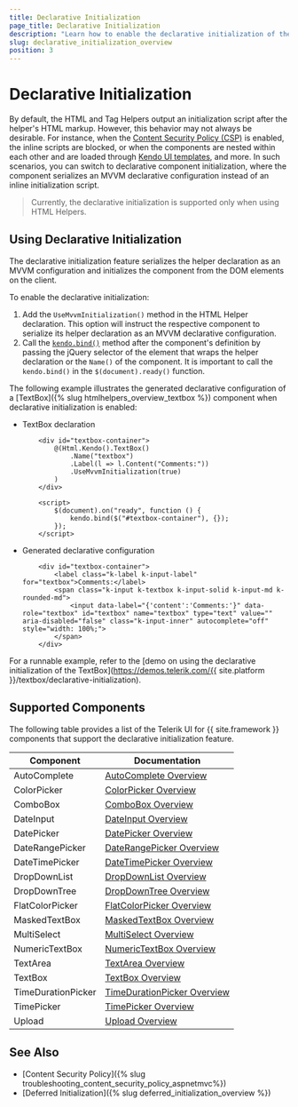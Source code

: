 ```yaml
---
title: Declarative Initialization
page_title: Declarative Initialization
description: "Learn how to enable the declarative initialization of the Telerik UI for {{ site.framework }} components."
slug: declarative_initialization_overview
position: 3
---
```


# Declarative Initialization

By default, the HTML and Tag Helpers output an initialization script after the helper's HTML markup. However, this behavior may not always be desirable. For instance, when the [Content Security Policy (CSP)](https://developer.mozilla.org/en-US/docs/Web/HTTP/CSP) is enabled, the inline scripts are blocked, or when the components are nested within each other and are loaded through [Kendo UI templates](https://docs.telerik.com/kendo-ui/framework/templates/overview), and more. In such scenarios, you can switch to declarative component initialization, where the component serializes an MVVM declarative configuration instead of an inline initialization script.

> Currently, the declarative initialization is supported only when using HTML Helpers.

## Using Declarative Initialization

The declarative initialization feature serializes the helper declaration as an MVVM configuration and initializes the component from the DOM elements on the client.

To enable the declarative initialization:

1. Add the `UseMvvmInitialization()` method in the HTML Helper declaration. This option will instruct the respective component to serialize its helper declaration as an MVVM declarative configuration.
1. Call the <a href="https://docs.telerik.com/kendo-ui/api/javascript/kendo/methods/bind" target="_blank">`kendo.bind()`</a> method after the component's definition by passing the jQuery selector of the element that wraps the helper declaration or the `Name()` of the component. It is important to call the `kendo.bind()` in the `$(document).ready()` function.

The following example illustrates the generated declarative configuration of a [TextBox]({% slug htmlhelpers_overview_textbox %}) component when declarative initialization is enabled:

* TextBox declaration

    ```HtmlHelper
        <div id="textbox-container">
            @(Html.Kendo().TextBox()
                .Name("textbox")
                .Label(l => l.Content("Comments:"))
                .UseMvvmInitialization(true)
            )
        </div>

        <script>
            $(document).on("ready", function () {
                kendo.bind($("#textbox-container"), {});
            });
        </script>
    ```

* Generated declarative configuration

    ```
        <div id="textbox-container">
            <label class="k-label k-input-label" for="textbox">Comments:</label>
            <span class="k-input k-textbox k-input-solid k-input-md k-rounded-md">
                <input data-label="{'content':'Comments:'}" data-role="textbox" id="textbox" name="textbox" type="text" value="" aria-disabled="false" class="k-input-inner" autocomplete="off" style="width: 100%;">
            </span>
        </div>
    ```

For a runnable example, refer to the [demo on using the declarative initialization of the TextBox](https://demos.telerik.com/{{ site.platform }}/textbox/declarative-initialization).

## Supported Components

The following table provides a list of the Telerik UI for {{ site.framework }} components that support the declarative initialization feature.

| Component | Documentation |
|-----------|---------------|
| AutoComplete | [AutoComplete Overview](https://docs.telerik.com/{{site.platform}}/html-helpers/editors/autocomplete/overview) |
| ColorPicker | [ColorPicker Overview](https://docs.telerik.com/{{site.platform}}/html-helpers/editors/colorpicker/overview) |
| ComboBox | [ComboBox Overview](https://docs.telerik.com/{{site.platform}}/html-helpers/editors/combobox/overview) |
| DateInput | [DateInput Overview](https://docs.telerik.com/{{site.platform}}/html-helpers/editors/dateinput/overview) |
| DatePicker | [DatePicker Overview](https://docs.telerik.com/{{site.platform}}/html-helpers/editors/datepicker/overview) |
| DateRangePicker | [DateRangePicker Overview](https://docs.telerik.com/{{site.platform}}/html-helpers/editors/daterangepicker/overview) |
| DateTimePicker | [DateTimePicker Overview](https://docs.telerik.com/{{site.platform}}/html-helpers/editors/datetimepicker/overview) |
| DropDownList | [DropDownList Overview](https://docs.telerik.com/{{site.platform}}/html-helpers/editors/dropdownlist/overview) |
| DropDownTree | [DropDownTree Overview](https://docs.telerik.com/{{site.platform}}/html-helpers/editors/dropdowntree/overview) |
| FlatColorPicker | [FlatColorPicker Overview](https://docs.telerik.com/{{site.platform}}/html-helpers/editors/flatcolorpicker/overview) |
| MaskedTextBox | [MaskedTextBox Overview](https://docs.telerik.com/{{site.platform}}/html-helpers/editors/maskedtextbox/overview) |
| MultiSelect | [MultiSelect Overview](https://docs.telerik.com/{{site.platform}}/html-helpers/editors/multiselect/overview) |
| NumericTextBox | [NumericTextBox Overview](https://docs.telerik.com/{{site.platform}}/html-helpers/editors/numerictextbox/overview) |
| TextArea | [TextArea Overview](https://docs.telerik.com/{{site.platform}}/html-helpers/editors/textarea/overview) |
| TextBox | [TextBox Overview](https://docs.telerik.com/{{site.platform}}/html-helpers/editors/textbox/overview) |
| TimeDurationPicker | [TimeDurationPicker Overview](https://docs.telerik.com/{{site.platform}}/html-helpers/editors/timedurationpicker/overview) |
| TimePicker | [TimePicker Overview](https://docs.telerik.com/{{site.platform}}/html-helpers/editors/timepicker/overview) |
| Upload | [Upload Overview](https://docs.telerik.com/{{site.platform}}/html-helpers/editors/upload/overview) |

## See Also

* [Content Security Policy]({% slug troubleshooting_content_security_policy_aspnetmvc%})
* [Deferred Initialization]({% slug deferred_initialization_overview %})